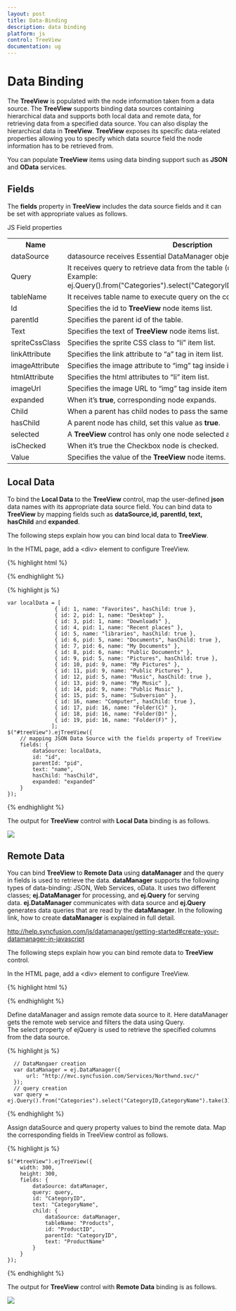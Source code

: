 ```yaml
---
layout: post
title: Data-Binding
description: data binding 
platform: js
control: TreeView
documentation: ug
---
```


# Data Binding 

The **TreeView** is populated with the node information taken from a data source. The **TreeView** supports binding data sources containing hierarchical data and supports both local data and remote data, for retrieving data from a specified data source. You can also display the hierarchical data in **TreeView**. **TreeView** exposes its specific data-related properties allowing you to specify which data source field the node information has to be retrieved from.

You can populate **TreeView** items using data binding support such as **JSON** and **OData** services. 

## Fields

The **fields** property in **TreeView** includes the data source fields and it can be set with appropriate values as follows.

JS Field properties

<table>
<tr>
<th>
Name</th><th>
Description</th></tr>
<tr>
<td>
dataSource</td><td>
datasource receives  Essential DataManager object and JSON object. </td></tr>
<tr>
<td>
Query</td><td>
It receives query to retrieve data from the table (query is same as SQL). Example:  ej.Query().from("Categories").select("CategoryID,CategoryName").take(3);</td></tr>
<tr>
<td>
tableName</td><td>
It receives table name to execute query on the corresponding table.</td></tr>
<tr>
<td>
Id</td><td>
Specifies the id to <b>TreeView</b> node items list.</td></tr>
<tr>
<td>
parentId</td><td>
Specifies the parent id of the table.</td></tr>
<tr>
<td>
Text</td><td>
Specifies the text of <b>TreeView</b> node items list.</td></tr>
<tr>
<td>
spriteCssClass</td><td>
Specifies the sprite CSS class to “li” item list.</td></tr>
<tr>
<td>
linkAttribute</td><td>
Specifies the link attribute to “a” tag in item list.</td></tr>
<tr>
<td>
imageAttribute</td><td>
Specifies the image attribute to “img” tag inside items list.</td></tr>
<tr>
<td>
htmlAttribute</td><td>
Specifies the html attributes to “li” item list.</td></tr>
<tr>
<td>
imageUrl</td><td>
Specifies the image URL to “img” tag inside item list. </td></tr>
<tr>
<td>
expanded</td><td>
When it’s <b>true</b>, corresponding node expands.</td></tr>
<tr>
<td>
Child</td><td>
When a parent has child nodes to pass the same mapper for child.</td></tr>
<tr>
<td>
hasChild</td><td>
A parent node has child, set this value as <b>true</b>.</td></tr>
<tr>
<td>
selected</td><td>
A <b>TreeView</b> control has only one node selected at time.</td></tr>
<tr>
<td>
isChecked</td><td>
When it’s true the Checkbox node is checked.</td></tr>
<tr>
<td>
Value</td><td>
Specifies the value of the <b>TreeView</b> node items.</td></tr>
</table>

## Local Data

To bind the **Local Data** to the **TreeView** control, map the user-defined **json** data names with its appropriate data source field. You can bind data to **TreeView** by mapping fields such as **dataSource,id, parentId, text, hasChild** and **expanded**. 

The following steps explain how you can bind local data to **TreeView**.

In the HTML page, add a &lt;div&gt; element to configure TreeView.

{% highlight html %}

<div id="treeView"></div>

{% endhighlight %}

{% highlight js %}

    var localData = [
                   { id: 1, name: "Favorites", hasChild: true },
                   { id: 2, pid: 1, name: "Desktop" },
                   { id: 3, pid: 1, name: "Downloads" },
                   { id: 4, pid: 1, name: "Recent places" },
                   { id: 5, name: "libraries", hasChild: true },
                   { id: 6, pid: 5, name: "Documents", hasChild: true },
                   { id: 7, pid: 6, name: "My Documents" },
                   { id: 8, pid: 6, name: "Public Documents" },
                   { id: 9, pid: 5, name: "Pictures", hasChild: true },
                   { id: 10, pid: 9, name: "My Pictures" },
                   { id: 11, pid: 9, name: "Public Pictures" },
                   { id: 12, pid: 5, name: "Music", hasChild: true },
                   { id: 13, pid: 9, name: "My Music" },
                   { id: 14, pid: 9, name: "Public Music" },
                   { id: 15, pid: 5, name: "Subversion" },
                   { id: 16, name: "Computer", hasChild: true },
                   { id: 17, pid: 16, name: "Folder(C)" },
                   { id: 18, pid: 16, name: "Folder(D)" },
                   { id: 19, pid: 16, name: "Folder(F)" },
                  ];
    $("#treeView").ejTreeView({
        // mapping JSON Data Source with the fields property of TreeView
        fields: {
            dataSource: localData,
            id: "id",
            parentId: "pid",
            text: "name",
            hasChild: "hasChild",
            expanded: "expanded"
        }
    });

{% endhighlight %}

The output for **TreeView** control with **Local Data** binding is as follows.

![]("/js/TreeView/Data-Binding_images/Data-Binding_img1.png")

## Remote Data

You can bind **TreeView** to **Remote Data** using **dataManager** and the query in fields is used to retrieve the data. **dataManager** supports the following types of data-binding: JSON, Web Services, oData. It uses two different classes; **ej.DataManager** for processing, and **ej.Query** for serving data. **ej.DataManager** communicates with data source and **ej.Query** generates data queries that are read by the **dataManager**. In the following link, how to create **dataManager** is explained in full detail.

<http://help.syncfusion.com/js/datamanager/getting-started#create-your-datamanager-in-javascript>

The following steps explain how you can bind remote data to **TreeView** control.

In the HTML page, add a &lt;div&gt; element to configure TreeView.

{% highlight html %}


<div id="treeView"></div>

{% endhighlight %}



Define dataManager and assign remote data source to it. Here dataManager gets the remote web service and filters the data using Query. The select property of ejQuery is used to retrieve the specified columns from the data source.

{% highlight js %}

      // DataMangaer creation
      var dataManager = ej.DataManager({
          url: "http://mvc.syncfusion.com/Services/Northwnd.svc/"
      });
      // query creation
      var query = ej.Query().from("Categories").select("CategoryID,CategoryName").take(3);


{% endhighlight %}


Assign dataSource and query property values to bind the remote data. Map the corresponding fields in TreeView control as follows.

{% highlight js %}

    $("#treeView").ejTreeView({
        width: 300,
        height: 300,
        fields: {
            dataSource: dataManager,
            query: query,
            id: "CategoryID",
            text: "CategoryName",
            child: {
                dataSource: dataManager,
                tableName: "Products",
                id: "ProductID",
                parentId: "CategoryID",
                text: "ProductName"
            }
        }
    });


{% endhighlight %}

The output for **TreeView** control with **Remote Data** binding is as follows.

![]("/js/TreeView/Data-Binding_images/Data-Binding_img2.png")

